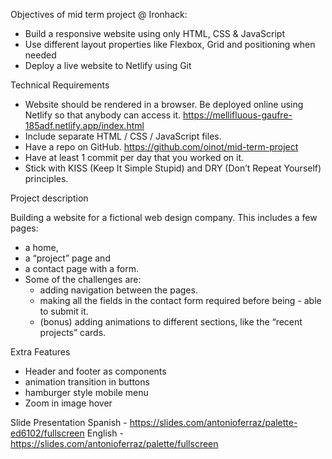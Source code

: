 Objectives of mid term project @ Ironhack:

- Build a responsive website using only HTML, CSS & JavaScript
-  Use different layout properties like Flexbox, Grid and     positioning when needed
- Deploy a live website to Netlify using Git

Technical Requirements

- Website should be rendered in a browser. Be deployed online using Netlify so that anybody can access it.
    https://mellifluous-gaufre-185adf.netlify.app/index.html
- Include separate HTML / CSS / JavaScript files.
- Have a repo on GitHub.
    https://github.com/oinot/mid-term-project
- Have at least 1 commit per day that you worked on it.
- Stick with KISS (Keep It Simple Stupid) and DRY (Don’t Repeat Yourself) principles.

Project description

Building a website for a fictional web design company. This includes a few pages:

- a home,
- a “project” page and
- a contact page with a form.
- Some of the challenges are:
    - adding navigation between the pages.
    - making all the fields in the contact form required before being - able to submit it.
    - (bonus) adding animations to different sections, like the “recent projects” cards.

Extra Features
- Header and footer as components
- animation transition in buttons
- hamburger style mobile menu
- Zoom in image hover

Slide Presentation
Spanish - https://slides.com/antonioferraz/palette-ed6102/fullscreen
English - https://slides.com/antonioferraz/palette/fullscreen


